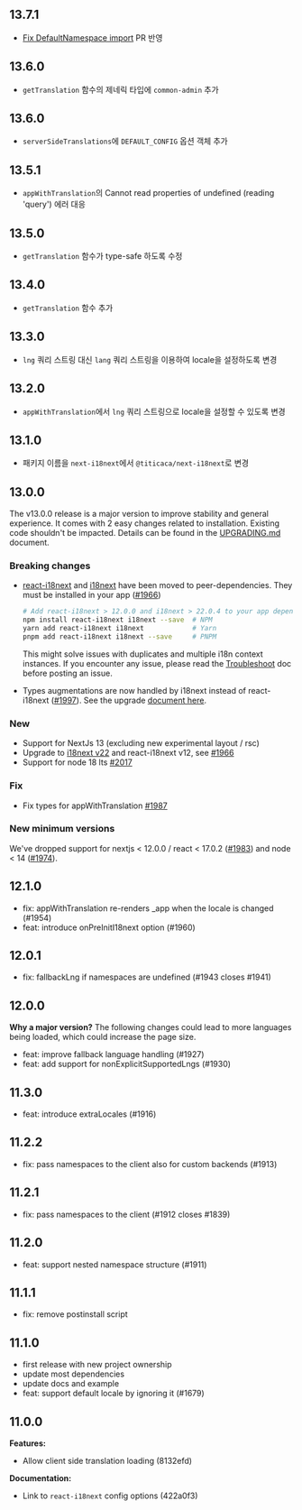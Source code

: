 ## 13.7.1

- [Fix DefaultNamespace import](https://github.com/i18next/next-i18next/pull/2061/files) PR 반영

## 13.6.0

- `getTranslation` 함수의 제네릭 타입에 `common-admin` 추가

## 13.6.0

- `serverSideTranslations`에 `DEFAULT_CONFIG` 옵션 객체 추가

## 13.5.1

- `appWithTranslation`의 Cannot read properties of undefined (reading 'query') 에러 대응

## 13.5.0

- `getTranslation` 함수가 type-safe 하도록 수정

## 13.4.0

- `getTranslation` 함수 추가

## 13.3.0

- `lng` 쿼리 스트링 대신 `lang` 쿼리 스트링을 이용하여 locale을 설정하도록 변경

## 13.2.0

- `appWithTranslation`에서 `lng` 쿼리 스트링으로 locale을 설정할 수 있도록 변경

## 13.1.0

- 패키지 이름을 `next-i18next`에서 `@titicaca/next-i18next`로 변경

## 13.0.0

The v13.0.0 release is a major version to improve stability and general experience. 
It comes with 2 easy changes related to installation. Existing code shouldn't be impacted.
Details can be found in the [UPGRADING.md](https://github.com/i18next/next-i18next/blob/master/UPGRADING.md#version-1300) document.

### Breaking changes

- [react-i18next](https://github.com/i18next/react-i18next) and [i18next](https://github.com/i18next/i18next) 
  have been moved to peer-dependencies. They must be installed
  in your app ([#1966](https://github.com/i18next/next-i18next/pull/1966))
  
  ```bash
  # Add react-i18next > 12.0.0 and i18next > 22.0.4 to your app dependencies  
  npm install react-i18next i18next --save  # NPM
  yarn add react-i18next i18next            # Yarn
  pnpm add react-i18next i18next --save     # PNPM
  ```
  
  This might solve issues with duplicates and multiple i18n context instances.
  If you encounter any issue, please read the [Troubleshoot](https://github.com/i18next/next-i18next/blob/master/TROUBLESHOOT.md) doc
  before posting an issue.
  
  
- Types augmentations are now handled by i18next instead of react-i18next ([#1997](https://github.com/i18next/next-i18next/pull/1997)).
  See the upgrade [document here](https://github.com/i18next/next-i18next/blob/master/UPGRADING.md#keys-typings).

### New

- Support for NextJs 13 (excluding new experimental layout / rsc)
- Upgrade to [i18next v22](https://github.com/i18next/i18next/releases) and react-i18next v12, see [#1966](https://github.com/i18next/next-i18next/pull/1966)
- Support for node 18 lts [#2017](https://github.com/i18next/next-i18next/pull/2017)   

### Fix

- Fix types for appWithTranslation [#1987](https://github.com/i18next/next-i18next/pull/1987) 

### New minimum versions

We've dropped support for nextjs < 12.0.0 / react < 17.0.2 ([#1983](https://github.com/i18next/next-i18next/pull/1983))
and node < 14 ([#1974](https://github.com/i18next/next-i18next/pull/1974)). 

## 12.1.0

- fix: appWithTranslation re-renders _app when the locale is changed (#1954)
- feat: introduce onPreInitI18next option (#1960)

## 12.0.1

- fix: fallbackLng if namespaces are undefined (#1943 closes #1941)

## 12.0.0

**Why a major version?**
The following changes could lead to more languages being loaded, which could increase the page size.

- feat: improve fallback language handling (#1927)
- feat: add support for nonExplicitSupportedLngs (#1930)


## 11.3.0

- feat: introduce extraLocales (#1916)

## 11.2.2

- fix: pass namespaces to the client also for custom backends (#1913)

## 11.2.1

- fix: pass namespaces to the client (#1912 closes #1839)

## 11.2.0

- feat: support nested namespace structure (#1911)

## 11.1.1

- fix: remove postinstall script

## 11.1.0

- first release with new project ownership
- update most dependencies
- update docs and example
- feat: support default locale by ignoring it (#1679)


## 11.0.0

**Features:**
- Allow client side translation loading (8132efd)

**Documentation:**
- Link to `react-i18next` config options (422a0f3)
